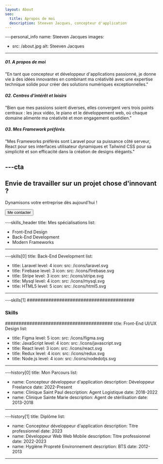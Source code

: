 ```yaml
---
layout: About
seo:
  title: Apropos de moi
  description: Steeven Jacques, concepteur d'application
---
```




---personal_info
name: Steeven Jacques
images:
  - src: /about.jpg
    alt: Steeven Jacques
---
##### <span>01.</span> A propos de moi

"En tant que concepteur et développeur d'applications passionné, je donne vie à des idées innovantes en combinant ma créativité avec une expertise technique solide pour créer des solutions numériques exceptionnelles."

##### <span>02.</span> Centres d'intérêt et loisirs

"Bien que mes passions soient diverses, elles convergent vers trois points centraux : les jeux vidéo, le piano et le développement web, où chaque domaine alimente ma créativité et mon engagement quotidien."

##### <span>03.</span> Mes Framework préférés

"Mes Frameworks préférés sont Laravel pour sa puissance côté serveur, React pour ses interfaces utilisateur dynamiques et Tailwind CSS pour sa simplicité et son efficacité dans la création de designs élégants."



---cta
---
## Envie de travailler sur un projet chose d'innovant ?

Dynamisons votre entreprise dès aujourd'hui !

<Button href="/contact">
  Me contacter
</Button>



---skills_header
title: Mes spécialisations
list:
  - Front-End Design
  - Back-End Development
  - Modern Frameworks
---



---skills[0]
title: Back-End Development
list:
  - title: Laravel
    level: 4
    icon:
      src: /icons/laravel.svg
  - title: Firebase
    level: 3
    icon:
      src: /icons/firebase.svg
  - title: Stripe
    level: 3
    icon:
      src: /icons/stripe.svg
  - title: Mysql
    level: 4
    icon:
      src: /icons/mysql.svg
  - title: HTML5
    level: 5
    icon:
      src: /icons/html5.svg
---



---skills[1]
########################################
### Skills
########################################
title: Front-End UI/UX Design
list:
  - title: Figma
    level: 5
    icon:
      src: /icons/figma.svg
  - title: JavaScript
    level: 4
    icon:
      src: /icons/javascript.svg
  - title: React
    level: 3
    icon:
      src: /icons/react.svg
  - title: Redux
    level: 4
    icon:
      src: /icons/redux.svg
  - title: Node.js
    level: 4
    icon:
      src: /icons/nodedotjs.svg
---



---history[0]
title: Mon Parcours
list:
  - name: Concepteur développeur d'application
    description: Développeur Freelance
    date: 2022-Present
  - name: Clinique Saint Paul
    description: Agent Logistique
    date: 2018-2022
  - name: Clinique Sainte Marie
    description: Agent de stérilisation
    date: 2013-2018
---



---history[1]
title: Diplôme
list:
  - name: Concepteur développeur d'application
    description: Titre professionnel
    date: 2023
  - name: Développeur Web Web Mobile
    description: Titre professionnel
    date: 2022-2023
  - name: Hygiène Propreté Environnement
    description: BTS
    date: 2012-2013
---